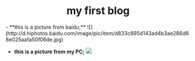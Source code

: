 <h1 align="center">my first blog</h1>
- **this is a picture from baidu;**
![](http://d.hiphotos.baidu.com/image/pic/item/d833c895d143ad4b3ae286d88e025aafa50f06de.jpg)

- **this is a picture from my PC;**
![](images/car.jpg)